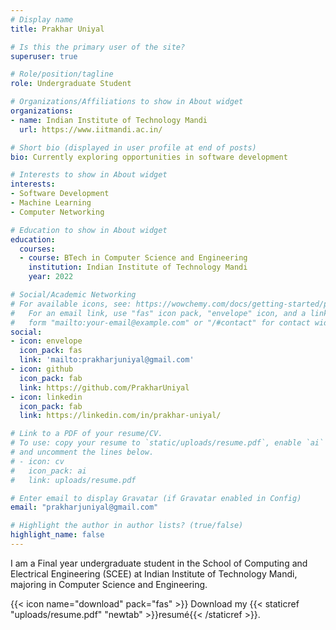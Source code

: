 ```yaml
---
# Display name
title: Prakhar Uniyal

# Is this the primary user of the site?
superuser: true

# Role/position/tagline
role: Undergraduate Student

# Organizations/Affiliations to show in About widget
organizations:
- name: Indian Institute of Technology Mandi
  url: https://www.iitmandi.ac.in/

# Short bio (displayed in user profile at end of posts)
bio: Currently exploring opportunities in software development

# Interests to show in About widget
interests:
- Software Development
- Machine Learning
- Computer Networking

# Education to show in About widget
education:
  courses:
  - course: BTech in Computer Science and Engineering
    institution: Indian Institute of Technology Mandi
    year: 2022

# Social/Academic Networking
# For available icons, see: https://wowchemy.com/docs/getting-started/page-builder/#icons
#   For an email link, use "fas" icon pack, "envelope" icon, and a link in the
#   form "mailto:your-email@example.com" or "/#contact" for contact widget.
social:
- icon: envelope
  icon_pack: fas
  link: 'mailto:prakharjuniyal@gmail.com'
- icon: github
  icon_pack: fab
  link: https://github.com/PrakharUniyal
- icon: linkedin
  icon_pack: fab
  link: https://linkedin.com/in/prakhar-uniyal/

# Link to a PDF of your resume/CV.
# To use: copy your resume to `static/uploads/resume.pdf`, enable `ai` icons in `params.toml`, 
# and uncomment the lines below.
# - icon: cv
#   icon_pack: ai
#   link: uploads/resume.pdf

# Enter email to display Gravatar (if Gravatar enabled in Config)
email: "prakharjuniyal@gmail.com"

# Highlight the author in author lists? (true/false)
highlight_name: false
---
```

I am a Final year undergraduate student in the School of Computing and Electrical Engineering (SCEE) at Indian Institute of Technology Mandi, majoring in Computer Science and Engineering.

{{< icon name="download" pack="fas" >}} Download my {{< staticref "uploads/resume.pdf" "newtab" >}}resumé{{< /staticref >}}.
